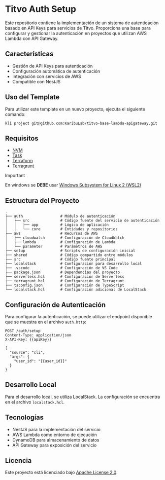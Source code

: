 # Titvo Auth Setup

Este repositorio contiene la implementación de un sistema de autenticación basado en API Keys para servicios de Titvo. Proporciona una base para configurar y gestionar la autenticación en proyectos que utilizan AWS Lambda con API Gateway.

## Características

- Gestión de API Keys para autenticación
- Configuración automática de autenticación
- Integración con servicios de AWS
- Compatible con NestJS

## Uso del Template

Para utilizar este template en un nuevo proyecto, ejecuta el siguiente comando:

```shell
kli project git@github.com:KaribuLab/titvo-base-lambda-apigateway.git
```

## Requisitos

- [NVM](https://github.com/nvm-sh/nvm)
- [Task](https://taskfile.dev/installation/)
- [Terraform](https://developer.hashicorp.com/terraform/install?product_intent=terraform)
- [Terragrunt](https://terragrunt.gruntwork.io/docs/getting-started/install/)

> [!IMPORTANT]
> En windows se **DEBE** usar [Windows Subsystem for Linux 2 (WSL2)](https://learn.microsoft.com/es-es/windows/wsl/install)

## Estructura del Proyecto

```shell
.
├── auth                 # Módulo de autenticación
│   ├── src              # Código fuente del servicio de autenticación
│   │   ├── app          # Lógica de aplicación
│   │   └── core         # Entidades y repositorios
├── aws                  # Recursos de AWS
│   ├── cloudwatch       # Configuración de CloudWatch
│   ├── lambda           # Configuración de Lambda
│   └── parameter        # Parámetros de AWS
├── setup                # Scripts de configuración inicial
├── shared               # Código compartido entre módulos
├── src                  # Código fuente principal
├── localstack           # Configuración para desarrollo local
├── .vscode              # Configuración de VS Code
├── package.json         # Dependencias del proyecto
├── serverless.hcl       # Configuración de Serverless
├── terragrunt.hcl       # Configuración de Terragrunt
├── tsconfig.json        # Configuración de TypeScript
└── localstack.hcl       # Configuración adicional de LocalStack
```

## Configuración de Autenticación

Para configurar la autenticación, se puede utilizar el endpoint disponible que se muestra en el archivo `auth.http`:

```http
POST /auth/setup
Content-Type: application/json
X-API-Key: {{apiKey}}

{
  "source": "cli",
  "args": {
    "user_id": "{{user_id}}"
  }
}
```

## Desarrollo Local

Para el desarrollo local, se utiliza LocalStack. La configuración se encuentra en el archivo `localstack.hcl`.

## Tecnologías

- NestJS para la implementación del servicio
- AWS Lambda como entorno de ejecución
- DynamoDB para almacenamiento de datos
- API Gateway para exposición del servicio

## Licencia

Este proyecto está licenciado bajo [Apache License 2.0](LICENSE).